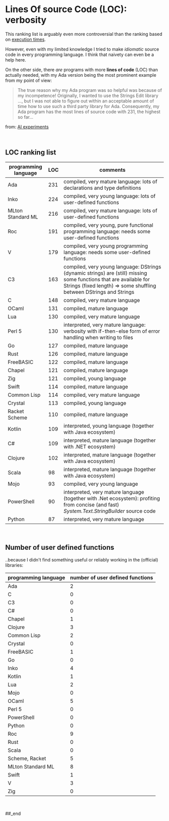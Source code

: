 # Lines Of source Code (LOC): verbosity

This ranking list is arguably even more controversial than the ranking based on [execution times](https://github.com/practicalcomputerscience/MicrobenchmarkGPHLlanguages?tab=readme-ov-file#the-1-second-execution-time-limit).

However, even with my limited knowledge I tried to make _idiomatic_ source code in every programming language. I think that naivety can even be a help here.

On the other side, there _are_ programs with more **lines of code** (LOC) than actually needed, with my Ada version being the most prominent example from my point of view:

> The true reason why my Ada program was so helpful was because of my incompetence! Originally, I wanted to use the Strings Edit library ..., but I was not able to figure out within an acceptable amount of time how to use such a third party library for Ada. Consequently, my Ada program has the most lines of source code with 231, the highest so far...

from: [AI experiments](https://github.com/practicalcomputerscience/MicrobenchmarkGPHLlanguages/blob/main/README.md#ai-experiments)

<br/>

## LOC ranking list

programming language | LOC | comments
--- | --- | ---
Ada               | 231 | compiled, very mature language: lots of declarations and type definitions
Inko              | 224 | compiled, very young language: lots of user-defined functions
MLton Standard ML | 216 | compiled, very mature language: lots of user-defined functions
Roc               | 191 | compiled, very young, pure functional programming language: needs some user-defined functions
V                 | 179 | compiled, very young programming language: needs some user-defined functions
C3                | 163 | compiled, very young language: DStrings (dynamic strings) are (still) missing some functions that are available for Strings (fixed length) => some shuffling between DStrings and Strings
C                 | 148 | compiled, very mature language
OCaml             | 131 | compiled, mature language
Lua               | 130 | compiled, very mature language
Perl 5            | 130 | interpreted, very mature language: verbosity with if-then-else form of error handling when writing to files
Go                | 127 | compiled, mature language
Rust              | 126 | compiled, mature language
FreeBASIC         | 122 | compiled, mature language
Chapel            | 121 | compiled, mature language
Zig               | 121 | compiled, young language
Swift             | 114 | compiled, mature language
Common Lisp       | 114 | compiled, very mature language
Crystal           | 113 | compiled, young language
Racket Scheme     | 110 | compiled, mature language
Kotlin            | 109 | interpreted, young language (together with Java ecosystem)
C#                | 109 | interpreted, mature language (together with .NET ecosystem)
Clojure           | 102 | interpreted, mature language (together with Java ecosystem)
Scala             |  98 | interpreted, mature language (together with Java ecosystem)
Mojo              |  93 | compiled, very young language
PowerShell        |  90 | interpreted, very mature language (together with .Net ecosystem): profiting from concise (and fast) _System.Text.StringBuilder_ source code
Python            |  87 | interpreted, very mature language

<br/>

## Number of user defined functions

..because I didn't find something useful or reliably working in the (official) libraries:

programming language | number of user defined functions
--- | ---
Ada                | 2
C                  | 0
C3                 | 0
C#                 | 0
Chapel             | 1
Clojure            | 3
Common Lisp        | 2
Crystal            | 0
FreeBASIC          | 1
Go                 | 0
Inko               | 4
Kotlin             | 1
Lua                | 2
Mojo               | 0
OCaml              | 5
Perl 5             | 0
PowerShell         | 0
Python             | 0
Roc                | 9
Rust               | 0
Scala              | 0
Scheme, Racket     | 5
MLton Standard ML  | 8
Swift              | 1
V                  | 3
Zig                | 0

<br/>

##_end
